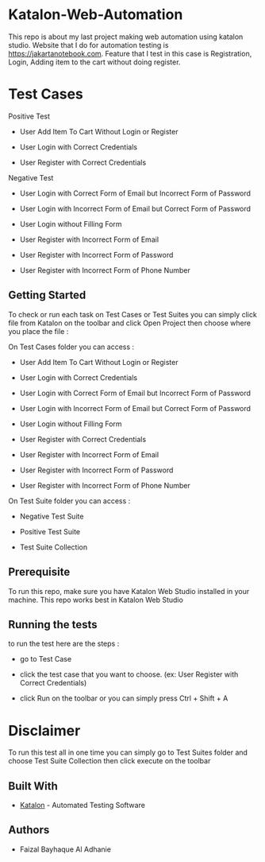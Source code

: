 # Katalon-Web-Automation

This repo is about my last project making web automation using katalon studio. Website that I do for automation testing is https://jakartanotebook.com.
Feature that I test in this case is Registration, Login, Adding item to the cart without doing register. 

# Test Cases

Positive Test

* User Add Item To Cart Without Login or Register

* User Login with Correct Credentials

* User Register with Correct Credentials

Negative Test

* User Login with Correct Form of Email but Incorrect Form of Password

* User Login with Incorrect Form of Email but Correct Form of Password

* User Login without Filling Form

* User Register with Incorrect Form of Email

* User Register with Incorrect Form of Password

* User Register with Incorrect Form of Phone Number

## Getting Started

To check or run each task on Test Cases or Test Suites you can simply click file from Katalon on the toolbar and click Open Project then choose where you place the file :

On Test Cases folder you can access :

* User Add Item To Cart Without Login or Register

- User Login with Correct Credentials

- User Login with Correct Form of Email but Incorrect Form of Password

- User Login with Incorrect Form of Email but Correct Form of Password

- User Login without Filling Form

- User Register with Correct Credentials

- User Register with Incorrect Form of Email

- User Register with Incorrect Form of Password

- User Register with Incorrect Form of Phone Number

On Test Suite folder you can access :

- Negative Test Suite
 
- Positive Test Suite
 
- Test Suite Collection

## Prerequisite

To run this repo, make sure you have Katalon Web Studio installed in your machine. This repo works best in Katalon Web Studio

## Running the tests
to run the test here are the steps :

* go to Test Case

* click the test case that you want to choose. (ex: User Register with Correct Credentials)

* click Run on the toolbar or you can simply press Ctrl + Shift + A

# Disclaimer

To run this test all in one time you can simply go to Test Suites folder and choose Test Suite Collection then click execute on the toolbar

## Built With
* [Katalon](https://katalon.com/) - Automated Testing Software

## Authors

* Faizal Bayhaque Al Adhanie
